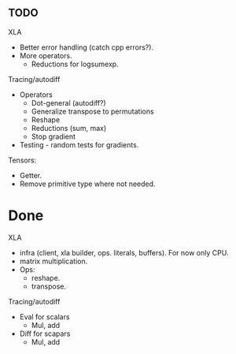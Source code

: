 ## TODO
XLA
* Better error handling (catch cpp errors?).
* More operators.
    * Reductions for logsumexp.

Tracing/autodiff
* Operators
    * Dot-general (autodiff?)
    * Generalize transpose to permutations
    * Reshape
    * Reductions (sum, max)
    * Stop gradient
* Testing - random tests for gradients.

Tensors:
* Getter.
* Remove primitive type where not needed.

# Done
XLA
* infra (client, xla builder, ops. literals, buffers). For now only CPU.
* matrix multiplication.
* Ops: 
    * reshape.
    * transpose.

Tracing/autodiff
* Eval for scalars
    * Mul, add
* Diff for scapars
    * Mul, add
